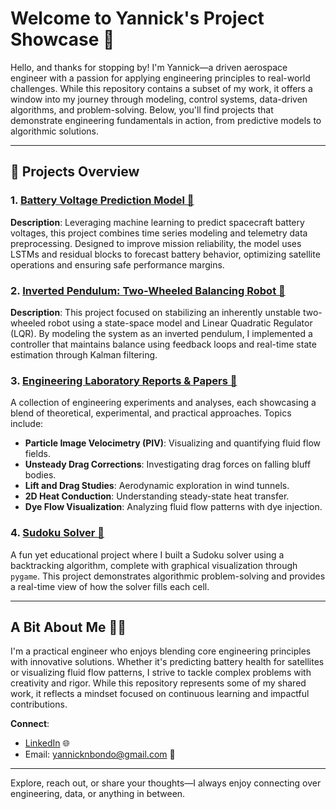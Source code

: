 # Welcome to Yannick's Project Showcase 🚀

Hello, and thanks for stopping by! I'm Yannick—a driven aerospace engineer with a passion for applying engineering principles to real-world challenges. While this repository contains a subset of my work, it offers a window into my journey through modeling, control systems, data-driven algorithms, and problem-solving. Below, you'll find projects that demonstrate engineering fundamentals in action, from predictive models to algorithmic solutions.

---

## 📂 Projects Overview

### 1. [Battery Voltage Prediction Model 🔋](./Battery_Voltage_Prediction)
**Description**: Leveraging machine learning to predict spacecraft battery voltages, this project combines time series modeling and telemetry data preprocessing. Designed to improve mission reliability, the model uses LSTMs and residual blocks to forecast battery behavior, optimizing satellite operations and ensuring safe performance margins.

### 2. [Inverted Pendulum: Two-Wheeled Balancing Robot 🤖](./Inverted_Pendulum)
**Description**: This project focused on stabilizing an inherently unstable two-wheeled robot using a state-space model and Linear Quadratic Regulator (LQR). By modeling the system as an inverted pendulum, I implemented a controller that maintains balance using feedback loops and real-time state estimation through Kalman filtering.

### 3. [Engineering Laboratory Reports & Papers 📄](./Papers)
A collection of engineering experiments and analyses, each showcasing a blend of theoretical, experimental, and practical approaches. Topics include:
- **Particle Image Velocimetry (PIV)**: Visualizing and quantifying fluid flow fields.
- **Unsteady Drag Corrections**: Investigating drag forces on falling bluff bodies.
- **Lift and Drag Studies**: Aerodynamic exploration in wind tunnels.
- **2D Heat Conduction**: Understanding steady-state heat transfer.
- **Dye Flow Visualization**: Analyzing fluid flow patterns with dye injection.

### 4. [Sudoku Solver 🧩](./Sudoku_Solver)
A fun yet educational project where I built a Sudoku solver using a backtracking algorithm, complete with graphical visualization through `pygame`. This project demonstrates algorithmic problem-solving and provides a real-time view of how the solver fills each cell.

---

## A Bit About Me 🧑‍🚀

I'm a practical engineer who enjoys blending core engineering principles with innovative solutions. Whether it's predicting battery health for satellites or visualizing fluid flow patterns, I strive to tackle complex problems with creativity and rigor. While this repository represents some of my shared work, it reflects a mindset focused on continuous learning and impactful contributions.

**Connect**:
- [LinkedIn](https://www.linkedin.com/in/yannab) 🌐
- Email: yannicknbondo@gmail.com 📧

---

Explore, reach out, or share your thoughts—I always enjoy connecting over engineering, data, or anything in between.
